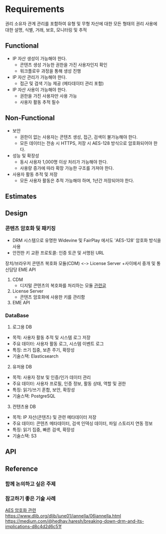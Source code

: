 # Requirements

권리 소유자 관계 관리를 포함하여 유형 및 무형 자산에 대한 모든 형태의 권리 사용에 대한 설명, 식별, 거래, 보호, 모니터링 및 추적

## Functional

- IP 자산 생성이 가능해야 한다.
  - 콘텐츠 생성 가능한 권한을 가진 사용자인지 확인
  - 워크플로우 과정을 통해 생성 진행
- IP 자산 관리가 가능해야 한다.
  - 접근 및 검색 기능 제공 (메타데이터 관리 포함)
- IP 자산 사용이 가능해야 한다.
  - 권한을 가진 사용자만 사용 가능
  - 사용자 활동 추적 필수

## Non-Functional

- 보안
  - 권한이 없는 사용자는 콘텐츠 생성, 접근, 검색이 불가능해야 한다.
  - 모든 데이터는 전송 시 HTTPS, 저장 시 AES-128 방식으로 암호화되어야 한다.
- 성능 및 확장성
  - 동시 사용자 1,000명 이상 처리가 가능해야 한다.
  - 사용량 증가에 따라 확장 가능한 구조를 가져야 한다.
- 사용자 활동 추적 및 저장
  - 모든 사용자 활동은 추적 가능해야 하며, 1년간 저장되어야 한다.

## Estimates

## Design

### 콘텐츠 암호화 및 패키징

- DRM 시스템으로 유명한 Widevine 및 FairPlay 에서도 'AES-128' 암호화 방식을 사용
- 안전한 키 교환 프로토콜: 인증 토큰 및 서명된 URL

장치/브라우저 콘텐츠 복호화 모듈(CDM) <-> License Server +사이에서 중개 및 통신담당 EME API

1. CDM
   - 디지털 콘텐츠의 복호화를 처리하는 모듈 [관련글](https://wormwlrm.github.io/2023/03/05/DRM-Contents-on-Web.html)
2. License Server
   - 콘텐츠 암호화에 사용한 키를 관리함
3. EME API

### DataBase

1. 로그용 DB

- 목적: 사용자 활동 추적 및 시스템 로그 저장
- 주요 데이터: 사용자 활동 로그, 시스템 이벤트 로그
- 특징: 쓰기 집중, 보존 주기, 확장성
- 기술스택: Elasticsearch

2. 유저용 DB

- 목적: 사용자 정보 및 인증/인가 데이터 관리
- 주요 데이터: 사용자 프로필, 인증 정보, 활동 상태, 역할 및 권한
- 특징: 읽기/쓰기 혼합, 보안, 확장성
- 기술스택: PostgreSQL

3. 컨텐츠용 DB

- 목적: IP 자산(콘텐츠) 및 관련 메타데이터 저장
- 주요 데이터: 콘텐츠 메타데이터, 검색 인덱싱 데이터, 파일 스토리지 연동 정보
- 특징: 읽기 집중, 빠른 검색, 확장성
- 기술스택: S3

## API

## Reference

### 함께 논의하고 싶은 주제

### 참고하기 좋은 기술 사례

[AES 암호화 관련](https://www.vdocipher.com/blog/2020/11/aes-128-encryption-video-drm-secure/)  
https://www.dlib.org/dlib/june01/iannella/06iannella.html
https://medium.com/@hedhav.haresh/breaking-down-drm-and-its-implications-d8c4d2d6c51f
